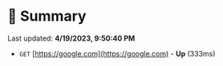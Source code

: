 # 📖 Summary
Last updated: **4/19/2023, 9:50:40 PM**

- `GET` [https://google.com](https://google.com) - **Up** (333ms)
